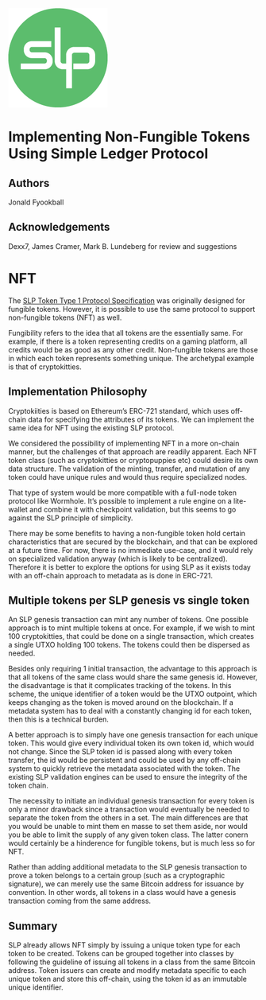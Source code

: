 ![Simple Ledger Protocol](images/SLP-logo-solid-200.png)

# Implementing Non-Fungible Tokens Using Simple Ledger Protocol
 

## Authors
Jonald Fyookball

## Acknowledgements
Dexx7, James Cramer, Mark B. Lundeberg for review and suggestions

# NFT
 
The [SLP Token Type 1 Protocol Specification](https://github.com/simpleledger/slp-specifications/blob/master/slp-token-type-1.md) was originally designed for fungible tokens.  However, it is possible to use the same protocol to support non-fungible tokens (NFT) as well.

Fungibility refers to the idea that all tokens are the essentially same.  For example, if there is a token representing credits on a gaming platform, all credits would be as good as any other credit.  Non-fungible tokens are those in which each token represents something unique.  The archetypal example is that of cryptokitties.

## Implementation Philosophy

Cryptokiities is based on Ethereum’s ERC-721 standard, which uses off-chain data for specifying the attributes of its tokens.  We can implement the same idea for NFT using the existing SLP protocol.

We considered the possibility of implementing NFT in a more on-chain manner, but the challenges of that approach are readily apparent.  Each NFT token class (such as cryptokitties or cryptopuppies etc) could desire its own data structure.  The validation of the minting, transfer, and mutation of any token could have unique rules and would thus require specialized nodes.  

That type of system  would be more compatible with a full-node token protocol like Wormhole.  It’s possible to implement a rule engine on a lite-wallet and combine it with checkpoint validation, but this seems to go against the SLP principle of simplicity. 

There may be some benefits to having a non-fungible token hold certain characteristics that are secured by the blockchain, and that can be explored at a future time.  For now, there is no immediate use-case, and it would rely on specialized validation anyway (which is likely to be centralized).  Therefore it is better to explore the options for using SLP as it exists today with an off-chain approach to metadata as is done in ERC-721.

## Multiple tokens per SLP genesis vs single token 

An SLP genesis transaction can mint any number of tokens.  One possible approach is to mint multiple tokens at once.  For example, if we wish to mint 100 cryptokitties, that could be done on a single transaction, which creates a single UTXO holding 100 tokens.  The tokens could then be dispersed as needed.

Besides only requiring 1 initial transaction, the advantage to this approach is that all tokens of the same class would share the same genesis id.  However, the disadvantage is that it complicates tracking of the tokens.  In this scheme, the unique identifier of a token would be the UTXO outpoint, which keeps changing as the token is moved around on the blockchain.  If a metadata system has to deal with a constantly changing id for each token, then this is a technical burden.

A better approach is to simply have one genesis transaction for each unique token.  This would give every individual token its own token id, which would not change.  Since the SLP token id is passed along with every token transfer, the id would be persistent and could be used by any off-chain system to quickly retrieve the metadata associated with the token.  The existing SLP validation engines can be used to ensure the integrity of the token chain.

The necessity to initiate an individual genesis transaction for every token is only a minor drawback since a transaction would eventually be needed to separate the token from the others in a set.  The main differences are that you would be unable to mint them en masse to set them aside, nor would you be able to limit the supply of any given token class.  The latter conern would certainly be a hinderence for fungible tokens, but is much less so for NFT.

Rather than adding additional metadata to the SLP genesis transaction to prove a token belongs to a certain group (such as a cryptographic signature), we can merely use the same Bitcoin address for issuance by convention.  In other words, all tokens in a class would have a genesis transaction coming from the same address.

## Summary

SLP already allows NFT simply by issuing a unique token type for each token to be created.  Tokens can be grouped together into classes by following the guideline of issuing all tokens in a class from the same Bitcoin address.  Token issuers can create and modify metadata specific to each unique token and store this off-chain, using the token id as an immutable unique identifier. 
